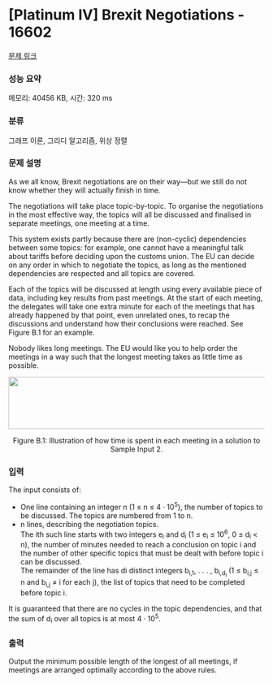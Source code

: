 # [Platinum IV] Brexit Negotiations - 16602 

[문제 링크](https://www.acmicpc.net/problem/16602) 

### 성능 요약

메모리: 40456 KB, 시간: 320 ms

### 분류

그래프 이론, 그리디 알고리즘, 위상 정렬

### 문제 설명

<p>As we all know, Brexit negotiations are on their way—but we still do not know whether they will actually finish in time.</p>

<p>The negotiations will take place topic-by-topic. To organise the negotiations in the most effective way, the topics will all be discussed and finalised in separate meetings, one meeting at a time.</p>

<p>This system exists partly because there are (non-cyclic) dependencies between some topics: for example, one cannot have a meaningful talk about tariffs before deciding upon the customs union. The EU can decide on any order in which to negotiate the topics, as long as the mentioned dependencies are respected and all topics are covered.</p>

<p>Each of the topics will be discussed at length using every available piece of data, including key results from past meetings. At the start of each meeting, the delegates will take one extra minute for each of the meetings that has already happened by that point, even unrelated ones, to recap the discussions and understand how their conclusions were reached. See Figure B.1 for an example.</p>

<p>Nobody likes long meetings. The EU would like you to help order the meetings in a way such that the longest meeting takes as little time as possible.</p>

<p style="text-align: center;"><img alt="" src="https://upload.acmicpc.net/0ba313f1-164a-493b-a03b-a4ef58c2d39b/-/preview/" style="width: 541px; height: 103px;"></p>

<p style="text-align: center;">Figure B.1: Illustration of how time is spent in each meeting in a solution to Sample Input 2.</p>

### 입력 

 <p>The input consists of:</p>

<ul>
	<li>One line containing an integer n (1 ≤ n ≤ 4 · 10<sup>5</sup>), the number of topics to be discussed. The topics are numbered from 1 to n.</li>
	<li>n lines, describing the negotiation topics.<br>
	The ith such line starts with two integers e<sub>i</sub> and d<sub>i</sub> (1 ≤ e<sub>i</sub> ≤ 10<sup>6</sup>, 0 ≤ d<sub>i</sub> < n), the number of minutes needed to reach a conclusion on topic i and the number of other specific topics that must be dealt with before topic i can be discussed.<br>
	The remainder of the line has di distinct integers b<sub>i,1</sub>, . . . , b<sub>i,d<sub>i</sub></sub> (1 ≤ b<sub>i,j</sub> ≤ n and b<sub>i,j</sub> ≠ i for each j), the list of topics that need to be completed before topic i.</li>
</ul>

<p>It is guaranteed that there are no cycles in the topic dependencies, and that the sum of d<sub>i</sub> over all topics is at most 4 · 10<sup>5</sup>.</p>

### 출력 

 <p>Output the minimum possible length of the longest of all meetings, if meetings are arranged optimally according to the above rules.</p>

